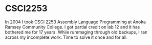 # CSCI2253

In 2004 I took CSCI 2253 Assembly Language Programming at Anoka Ramsey Community College. I got partial credit on lab 12 and it has bothered me for 17 years. While rummaging through old backups, I ran across my incomplete work. Time to solve it once and for all.
